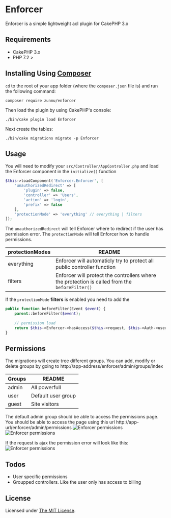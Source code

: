 # Enforcer

Enforcer is a simple lightweight acl plugin for CakePHP 3.x

## Requirements
* CakePHP 3.x
* PHP 7.2 >

## Installing Using [Composer][composer]

`cd` to the root of your app folder (where the `composer.json` file is) and run the following command:

```
composer require zunnu/enforcer
```

Then load the plugin by using CakePHP's console:

```
./bin/cake plugin load Enforcer
```

Next create the tables:

```
./bin/cake migrations migrate -p Enforcer
```

## Usage
You will need to modify your `src/Controller/AppController.php` and load the Enforcer component in the `initialize()` function
```php
$this->loadComponent('Enforcer.Enforcer', [
    'unauthorizedRedirect' => [
        'plugin' => false,
        'controller' => 'Users',
        'action' => 'login',
        'prefix' => false
    ],
    'protectionMode' => 'everything' // everything | filters
]);
```

The `unauthorizedRedirect` will tell Enforcer where to redirect if the user has permission error.
The `protectionMode` will tell Enforcer how to handle permissions.

| protectionModes | README |
| ------ | ------ |
| everything | Enforcer will automaticly try to protect all public controller function |
| filters | Enforcer will protect the controllers where the protection is called from the `beforeFilter()` |

If the `protectionMode` **filters** is enabled you need to add the 

```php
public function beforeFilter(Event $event) {
    parent::beforeFilter($event);
    
    // permission load
    return $this->Enforcer->hasAccess($this->request, $this->Auth->user());
}
```

## Permissions
The migrations will create tree different groups.
You can add, modify or delete groups by going to
http://app-address/enforcer/admin/groups/index

| Groups | README |
| ------ | ------ |
| admin | All powerfull |
| user | Default user group |
| guest | Site visitors |

The default admin group should be able to access the permissions page.
You should be able to access the page using this url
http://app-url/enforcer/admin/permissions
<img src="https://imgur.com/N28gblK.png" alt="Enforcer permissions">
<br>
<img src="https://i.imgur.com/VkWzlgJ.png" alt="Enforcer permissions">

If the request is ajax the permission error will look like this:
<img src="https://i.imgur.com/gTD1lJC.png" alt="Enforcer permissions">

## Todos

 - User specific permissions
 - Groupped controllers. Like the user only has access to billing

## License

Licensed under [The MIT License][mit].

[cakephp]:http://cakephp.org
[composer]:http://getcomposer.org
[mit]:http://www.opensource.org/licenses/mit-license.php
